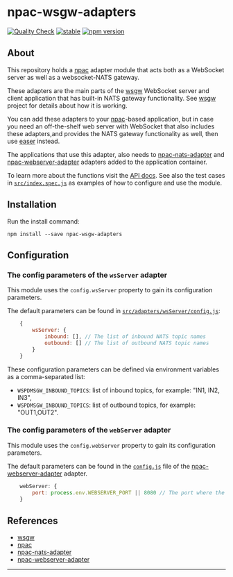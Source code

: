 npac-wsgw-adapters
==================

[![Quality Check](https://github.com/tombenke/npac-wsgw-adapters/actions/workflows/quality_check.yml/badge.svg)](https://github.com/tombenke/npac-wsgw-adapters/actions/workflows/quality_check.yml)
[![stable](http://badges.github.io/stability-badges/dist/stable.svg)](http://github.com/badges/stability-badges)
[![npm version][npm-badge]][npm-url]

## About

This repository holds a [npac](http://tombenke.github.io/npac) adapter module that acts both as a WebSocket server as well as a websocket-NATS gateway.

These adapters are the main parts of the [wsgw](https://github.com/tombenke/wsgw) WebSocket server and client application that has built-in NATS gateway functionality. See [wsgw](https://github.com/tombenke/wsgw) project for details about how it is working.

You can add these adapters to your [npac](http://tombenke.github.io/npac)-based application, but in case you need an off-the-shelf web server with WebSocket that also includes these adapters,and provides the NATS gateway functionality as well, then use [easer](https://www.npmjs.com/package/easer) instead.

The applications that use this adapter, also needs to [npac-nats-adapter](https://github.com/tombenke/npac-nats-adapter) and [npac-webserver-adapter](https://github.com/tombenke/npac-webserver-adapter/) adapters added to the application container.

To learn more about the functions visit the [API docs](https://tombenke.github.io/npac-wsgw-adapters/api/).
See also the test cases in [`src/index.spec.js`](src/index.spec.js) as examples of how to configure and use the module.


## Installation

Run the install command:

    npm install --save npac-wsgw-adapters

## Configuration

### The config parameters of the `wsServer` adapter

This module uses the `config.wsServer` property to gain its configuration parameters.

The default parameters can be found in [`src/adapters/wsServer/config.js`](src/adapters/wsServer/config.js):

```JavaScript
    {
        wsServer: {
            inbound: [], // The list of inbound NATS topic names
            outbound: [] // The list of outbound NATS topic names
        }
    }
```

These configuration parameters can be defined via environment variables as a comma-separated list:
- `WSPDMSGW_INBOUND_TOPICS`: list of inbound topics, for example: "IN1, IN2, IN3",
- `WSPDMSGW_INBOUND_TOPICS`: list of outbound topics, for example: "OUT1,OUT2".


### The config parameters of the `webServer` adapter

This module uses the `config.webServer` property to gain its configuration parameters.

The default parameters can be found in the [`config.js`](https://github.com/tombenke/npac-webserver-adapter/blob/master/src/config.js) file of the [npac-webserver-adapter](https://github.com/tombenke/npac-webserver-adapter/) adapter.

```JavaScript
    webServer: {
        port: process.env.WEBSERVER_PORT || 8080 // The port where the WebSocket server will listen
    }
```

## References

- [wsgw](https://github.com/tombenke/wsgw)
- [npac](http://tombenke.github.io/npac)
- [npac-nats-adapter](https://github.com/tombenke/npac-nats-adapter)
- [npac-webserver-adapter](https://github.com/tombenke/npac-webserver-adapter/)

---

[npm-badge]: https://badge.fury.io/js/npac-wsgw-adapters.svg
[npm-url]: https://badge.fury.io/js/npac-wsgw-adapters
